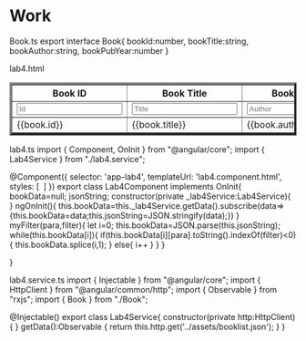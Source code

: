 # Work
Book.ts
export interface Book{
    bookId:number,
    bookTitle:string,
    bookAuthor:string,
    bookPubYear:number
}

lab4.html
<table class="table-striped" border="4">
    <tr>
      <th>Book ID</th>
      <th>Book Title</th>
      <th>Book Author</th>
      <th>Book Year of Publish</th>
    </tr>
    <tr>
        <td><input type="text" #id placeholder="Id" (keyup)="myFilter('id',id.value)"></td>
        <td><input type="text" #title placeholder="Title" (keyup)="myFilter('title',title.value)"></td>
        <td><input type="text" #author placeholder="Author" (keyup)="myFilter('author',author.value)"></td>
        <td><input type="text" #year placeholder="Year" (keyup)="myFilter('year',year.value)"></td>
      </tr>
    <tr *ngFor="let book of bookData">
      <td>{{book.id}}</td>
      <td>{{book.title}}</td>
      <td>{{book.author}}</td>
      <td>{{book.year}}</td>
   </tr>
  </table>
  
 
  lab4.ts
  import { Component, OnInit } from "@angular/core";
import { Lab4Service } from "./lab4.service";

@Component({
    selector: 'app-lab4',
    templateUrl: 'lab4.component.html',
    styles: [` `]
})
export class Lab4Component implements OnInit{
    bookData=null;
    jsonString;
    constructor(private _lab4Service:Lab4Service){ }
    ngOnInit(){
        this.bookData=this._lab4Service.getData().subscribe(data=> {this.bookData=data;this.jsonString=JSON.stringify(data);})
    }
    myFilter(para,filter){
        let i=0;
        this.bookData=JSON.parse(this.jsonString);
        while(this.bookData[i]){
            if(this.bookData[i][para].toString().indexOf(filter)<0){
              this.bookData.splice(i,1);
            }
            else{
              i++
            }
        }
      }
    
}

lab4.service.ts
import { Injectable } from "@angular/core";
import { HttpClient } from "@angular/common/http";
import { Observable } from "rxjs";
import { Book } from "./Book";

@Injectable()
export class Lab4Service{
    constructor(private http:HttpClient){ }
    getData():Observable<Book>
    {
        return this.http.get<Book>('../assets/booklist.json');
    }
}

